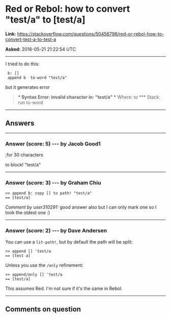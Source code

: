 # Red or Rebol: how to convert &quot;test/a&quot; to \[test/a\]

**Link:**
<https://stackoverflow.com/questions/50456798/red-or-rebol-how-to-convert-test-a-to-test-a>

**Asked:** 2018-05-21 21:22:54 UTC

------------------------------------------------------------------------

I tried to do this:

     b: []
     append b  to-word "test/a"

but it generates error

> **\* Syntax Error: invalid character in: \"test/a\" \*** Where: to
> \*\*\* Stack: run to-word

------------------------------------------------------------------------

## Answers

------------------------------------------------------------------------

### Answer (score: 5) --- by Jacob Good1

;for 30 characters

to block! \"test/a\"

------------------------------------------------------------------------

### Answer (score: 3) --- by Graham Chiu

    >> append b: copy [] to path! "test/a"
    == [test/a]

*Comment by user310291:* good answer also but I can only mark one so I
took the oldest one :)

------------------------------------------------------------------------

### Answer (score: 2) --- by Dave Andersen

You can use a `lit-path!`, but by default the path will be split:

    >> append [] 'test/a
    == [test a]

Unless you use the `/only` refinement:

    >> append/only [] 'test/a
    == [test/a]

This assumes Red. I\'m not sure if it\'s the same in Rebol.

------------------------------------------------------------------------

## Comments on question

